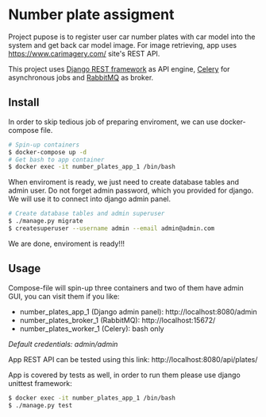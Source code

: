 ﻿# Number plate assigment

Project pupose is to register user car number plates with car model into the system and get back car model image. For image retrieving, app uses https://www.carimagery.com/ site's REST API. 

This project uses [Django REST framework](chttps://www.django-rest-framework.org/) as API engine, [Celery](https://celery.com) for asynchronous jobs and [RabbitMQ](https://rabbitmq.com) as broker.

## Install

In order to skip tedious job of preparing enviroment, we can use docker-compose file.
```bash
# Spin-up containers
$ docker-compose up -d
# Get bash to app container
$ docker exec -it number_plates_app_1 /bin/bash
```

When enviroment is ready, we just need to create database tables and admin user. Do not forget admin password, which you provided for django. We will use it to connect into django admin panel.
```bash
# Create database tables and admin superuser 
$ ./manage.py migrate
$ createsuperuser --username admin --email admin@admin.com
```
We are done, enviroment is ready!!!

## Usage

Compose-file will spin-up three containers and two of them have admin GUI, you can visit them if you like:
* number_plates_app_1 (Django admin panel): http://localhost:8080/admin
* number_plates_broker_1 (RabbitMQ): http://localhost:15672/
* number_plates_worker_1 (Celery): bash only

*Default credentials: admin/admin*

App REST API can be tested using this link:
http://localhost:8080/api/plates/

App is covered by tests as well, in order to run them please use django unittest framework:
```bash
$ docker exec -it number_plates_app_1 /bin/bash
$ ./manage.py test
```
